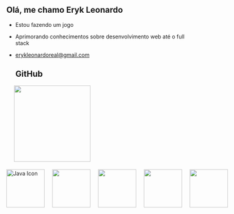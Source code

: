 ## Olá, me chamo Eryk Leonardo 

- Estou fazendo um jogo
- Aprimorando conhecimentos sobre desenvolvimento web até o full stack
- erykleonardoreal@gmail.com

    <h2>GitHub </h2>

<div>
  <a href="https://github.com/H1y0creator">
    <div style="display: flex; justify-content: flex-start; gap: 20px; flex-wrap: wrap;">
      <a href="https://github.com/anuraghazra/github-readme-stats">
        <img height="200" src="https://github-readme-stats.vercel.app/api?username=H1y0creator&theme=gruvbox" />
      </a>
    </div>
    <div style="margin-top: 20px; display: flex; gap: 20px;">
      <img height="100" src="https://cdn.jsdelivr.net/gh/devicons/devicon@latest/icons/java/java-original.svg" alt="Java Icon" />
       <img height ="100" src="https://cdn.jsdelivr.net/gh/devicons/devicon@latest/icons/javascript/javascript-original.svg" />    
            <img height="100" src="https://cdn.jsdelivr.net/gh/devicons/devicon@latest/icons/html5/html5-original.svg" />
            <img height="100"src="https://cdn.jsdelivr.net/gh/devicons/devicon@latest/icons/mysql/mysql-original.svg" />
            <img height="100"src="https://cdn.jsdelivr.net/gh/devicons/devicon@latest/icons/godot/godot-original.svg" />
          

  </a>
</div>




  


